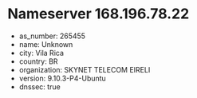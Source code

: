 # Nameserver 168.196.78.22

* as_number: 265455
* name: Unknown
* city: Vila Rica
* country: BR
* organization: SKYNET TELECOM EIRELI
* version: 9.10.3-P4-Ubuntu
* dnssec: true
